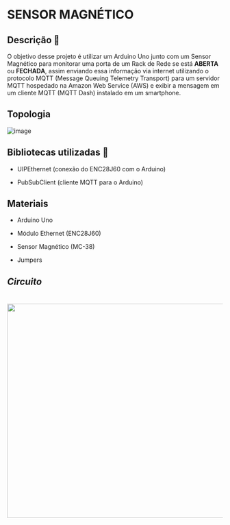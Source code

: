 # SENSOR MAGNÉTICO 

## Descrição 💬
O objetivo desse projeto é utilizar um Arduino Uno junto com um Sensor Magnético para monitorar uma porta de um Rack de Rede se está **ABERTA** ou **FECHADA**, assim  enviando essa informação via internet utilizando o protocolo MQTT (Message Queuing Telemetry Transport)  para um servidor MQTT hospedado na Amazon  Web Service (AWS) e exibir a mensagem em um cliente  MQTT (MQTT Dash) instalado em um smartphone.

## Topologia 

![image](https://user-images.githubusercontent.com/78046279/155855003-e497d1fa-2cc5-4277-ba42-28cf687bbc46.png)

## Bibliotecas utilizadas 🧮

- UIPEthernet (conexão do ENC28J60 com o Arduino)

- PubSubClient (cliente MQTT para o Arduino)

## Materiais 

- Arduino Uno

- Módulo Ethernet (ENC28J60)

- Sensor Magnético (MC-38)

-  Jumpers

## *Circuito*

<h1>
    <h1 align="center">
    <img src="https://user-images.githubusercontent.com/78046279/155854992-1b9b342d-86a5-45e4-8b9d-192a75521daa.png" height="500" width="800">
</h1>


